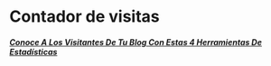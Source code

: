 # Contador de visitas

##### [Conoce A Los Visitantes De Tu Blog Con Estas 4 Herramientas De Estadísticas](http://aularagon.catedu.es/materialesaularagon2013/blogs/M2_contenido/contador_de_visitas.html)



